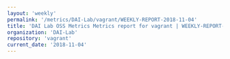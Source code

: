 ```yaml
---
layout: 'weekly'
permalink: '/metrics/DAI-Lab/vagrant/WEEKLY-REPORT-2018-11-04'
title: 'DAI Lab OSS Metrics Metrics report for vagrant | WEEKLY-REPORT-2018-11-04'
organization: 'DAI-Lab'
repository: 'vagrant'
current_date: '2018-11-04'
---
```

